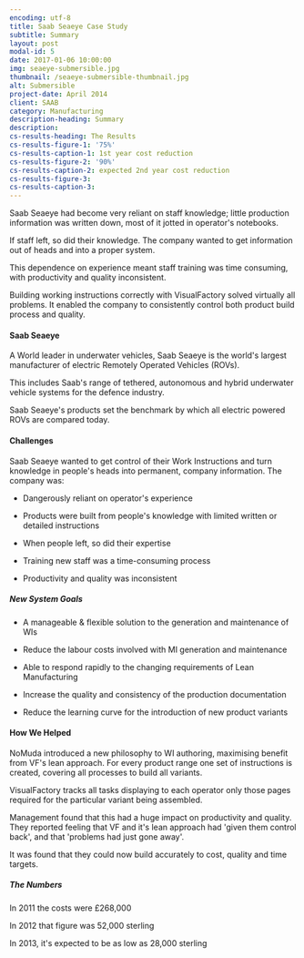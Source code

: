 ```yaml
---
encoding: utf-8
title: Saab Seaeye Case Study
subtitle: Summary
layout: post
modal-id: 5
date: 2017-01-06 10:00:00
img: seaeye-submersible.jpg
thumbnail: /seaeye-submersible-thumbnail.jpg
alt: Submersible
project-date: April 2014
client: SAAB
category: Manufacturing
description-heading: Summary
description:
cs-results-heading: The Results
cs-results-figure-1: '75%'
cs-results-caption-1: 1st year cost reduction
cs-results-figure-2: '90%'
cs-results-caption-2: expected 2nd year cost reduction
cs-results-figure-3:
cs-results-caption-3:
---
```



Saab Seaeye had become very reliant on staff knowledge; little production information was written down, most of it jotted in operator's notebooks.

If staff left, so did their knowledge. The company wanted to get information out of heads and into a proper system.

This dependence on experience meant staff training was time consuming, with productivity and quality inconsistent.

Building working instructions correctly with VisualFactory solved virtually all problems. It enabled the company to consistently control both product build process and quality.

#### Saab Seaeye

A World leader in underwater vehicles, Saab Seaeye is the world's largest manufacturer of electric Remotely Operated Vehicles (ROVs).

This includes Saab's range of tethered, autonomous and hybrid underwater vehicle systems for the defence industry.

Saab Seaeye's products set the benchmark by which all electric powered ROVs are compared today.

#### Challenges

Saab Seaeye wanted to get control of their Work Instructions and turn knowledge in people's heads into permanent, company information. The company was:

* Dangerously reliant on operator's experience

* Products were built from people's knowledge with limited written or detailed instructions

* When people left, so did their expertise

* Training new staff was a time-consuming process

* Productivity and quality was inconsistent

##### New System Goals

* A manageable & flexible solution to the generation and maintenance of WIs

* Reduce the labour costs involved with MI generation and maintenance

* Able to respond rapidly to the changing requirements of Lean Manufacturing

* Increase the quality and consistency of the production documentation

* Reduce the learning curve for the introduction of new product variants

#### How We Helped

NoMuda introduced a new philosophy to WI authoring, maximising benefit from VF's lean approach. For every product range one set of instructions is created, covering all processes to build all variants.

VisualFactory tracks all tasks displaying to each operator only those pages required for the particular variant being assembled.

Management found that this had a huge impact on productivity and quality. They reported feeling that VF and it's lean approach had 'given them control back', and that 'problems had just gone away'.

It was found that they could now build accurately to cost, quality and time targets.

##### The Numbers

In 2011 the costs were &pound;268,000

In 2012 that figure was 52,000 sterling

In 2013, it's expected to be as low as 28,000 sterling